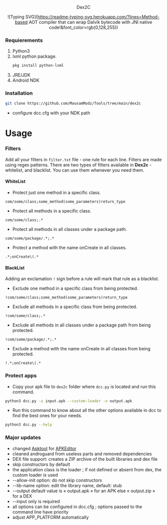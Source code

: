 <div align="center">
  <p
  <h1 align="center">Dex2C</h1>  

  ![Typing SVG](https://readme-typing-svg.herokuapp.com/?lines=Method-based AOT compiler that can wrap Dalvik bytecode with JNI native code!&font_color=rgb(0,128,255))
  </p>
  
</div>

### Requierements
1. Python3
2. lxml python package.
   ```bash
   pkg install python-lxml
   ```
3. JRE/JDK
3. Android NDK

### Installation
   ```bash
   git clone https://github.com/MausamModz/Tools/tree/main/dex2c
   ```
- configure dcc.cfg with your NDK path

<!-- USAGE EXAMPLES -->
# Usage

### Filters

Add all your filters in `filter.txt` file - one rule for each line. Filters are made using regex patterns. There are two types of filters available in **Dex2c** - whitelist, and blacklist. You can use them whenever you need them.

#### WhiteList

- Protect just one method in a specific class.
```
com/some/class;some_method(some_parameters)return_type
```

- Protect all methods in a specific class.
```
com/some/class;.*
```

- Protect all methods in all classes under a package path.
```
com/some/package/.*;.*
```

- Protect a method with the name onCreate in all classes.
```
.*;onCreate\(.*
```

#### BlackList

Adding an exclamation `!` sign before a rule will mark that rule as a blacklist.

- Exclude one method in a specific class from being protected.
```
!com/some/class;some_method(some_parameters)return_type
```

- Exclude all methods in a specific class from being protected.
```
!com/some/class;.*
```

- Exclude all methods in all classes under a package path from being protected.
```
!com/some/package/.*;.*
```

- Exclude a method with the name onCreate in all classes from being protected.
```
!.*;onCreate\(.*
```


### Protect apps

- Copy your apk file to `dex2c` folder where `dcc.py` is located and run this command.

```bash
python3 dcc.py -a input.apk --custom-loader -o output.apk
```

- Run this command to know about all the other options available in dcc to find the best ones for your needs.

```bash
python3 dcc.py --help
```

### Major updates
- changed <a href="https://apktool.org/">Apktool</a> for <a href="https://github.com/REAndroid/APKEditor">APKEditor</a>
- cleaned androguard from useless parts and removed dependencies
- DEX file support: creates a ZIP archive of the built libraries and dex file
- skip constructors by default
- the application class is the loader ; if not defined or absent from dex, the custom loader is used
- --allow-init option: do not skip constructors
- --lib-name option: edit the library name, default: stub
- --output default value is « output.apk » for an APK else « output.zip » for a DEX
- --input only is required 
- all options can be configured in dcc.cfg ; options passed to the command line have priority
- adjust APP_PLATFORM automatically
